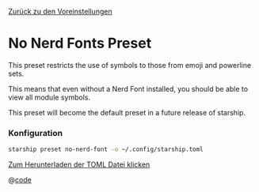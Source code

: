 [Zurück zu den Voreinstellungen](./README.md#no-nerd-fonts)

# No Nerd Fonts Preset

This preset restricts the use of symbols to those from emoji and powerline sets.

This means that even without a Nerd Font installed, you should be able to view all module symbols.

This preset will become the default preset in a future release of starship.

### Konfiguration

```sh
starship preset no-nerd-font -o ~/.config/starship.toml
```

[Zum Herunterladen der TOML Datei klicken](/presets/toml/no-nerd-font.toml)

@[code](../../.vuepress/public/presets/toml/no-nerd-font.toml)
